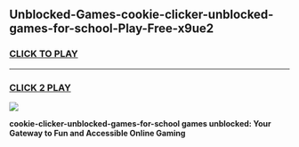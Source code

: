 
## Unblocked-Games-cookie-clicker-unblocked-games-for-school-Play-Free-x9ue2
<h3>
<a href="https://premium76.site?title=cookie-clicker-unblocked-games-for-school&ref=21A">CLICK TO PLAY</a></h3>
<hr>

<h3>
<a href="https://premium76.site?title=cookie-clicker-unblocked-games-for-school&ref=21A">CLICK 2 PLAY</a>
  
</h3>

<a href="https://premium76.site?title=cookie-clicker-unblocked-games-for-school&ref=21A"><img src="https://clearcache.store/games.png"></a>


**cookie-clicker-unblocked-games-for-school games unblocked: Your Gateway to Fun and Accessible Online Gaming**
